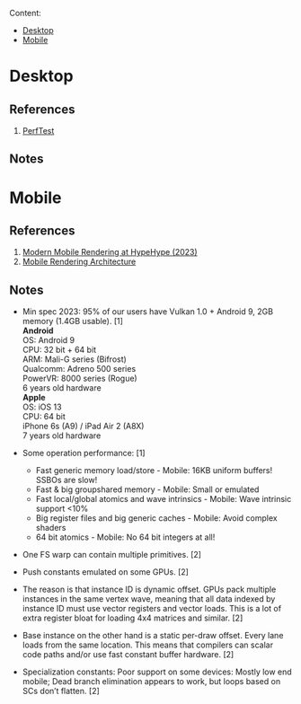 Content:
* [Desktop](#Desktop)
* [Mobile](#Mobile)


# Desktop

## References

1. [PerfTest](https://github.com/sebbbi/perftest)

## Notes


# Mobile

## References

1. [Modern Mobile Rendering at HypeHype (2023)](https://enginearchitecture.realtimerendering.com/downloads/reac2023_modern_mobile_rendering_at_hypehype.pdf)
2. [Mobile Rendering Architecture](https://advances.realtimerendering.com/s2023/AaltonenHypeHypeAdvances2023.pdf)

## Notes

* Min spec 2023: 95% of our users have Vulkan 1.0 + Android 9, 2GB memory (1.4GB usable). [1]<br/>
	**Android**<br/>
	OS: Android 9<br/>
	CPU: 32 bit + 64 bit<br/>
	ARM: Mali-G series (Bifrost)<br/>
	Qualcomm: Adreno 500 series<br/>
	PowerVR: 8000 series (Rogue)<br/>
	6 years old hardware<br/>
	**Apple**<br/>
	OS: iOS 13<br/>
	CPU: 64 bit<br/>
	iPhone 6s (A9) / iPad Air 2 (A8X)<br/>
	7 years old hardware<br/>


* Some operation performance: [1]
	- Fast generic memory load/store - Mobile: 16KB uniform buffers! SSBOs are slow!
	- Fast & big groupshared memory - Mobile: Small or emulated
	- Fast local/global atomics and wave intrinsics - Mobile: Wave intrinsic support <10%
	- Big register files and big generic caches - Mobile: Avoid complex shaders
	- 64 bit atomics - Mobile: No 64 bit integers at all!

* One FS warp can contain multiple primitives. [2]
* Push constants emulated on some GPUs. [2]
* The reason is that instance ID is dynamic offset. GPUs pack multiple instances in the same vertex wave, meaning that all data indexed by instance ID must use vector registers and vector loads. This is a lot of extra register bloat for loading 4x4 matrices and similar. [2]
* Base instance on the other hand is a static per-draw offset. Every lane loads from the same location. This means that compilers can scalar code paths and/or use fast constant buffer hardware. [2]
* Specialization constants: Poor support on some devices: Mostly low end mobile; Dead branch elimination appears to work, but loops based on SCs don’t flatten. [2]
